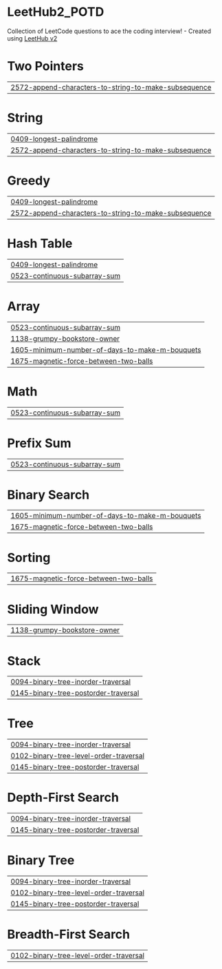 # LeetHub2_POTD
Collection of LeetCode questions to ace the coding interview! - Created using [LeetHub v2](https://github.com/arunbhardwaj/LeetHub-2.0)


# Two Pointers
|  |
| ------- |
| [2572-append-characters-to-string-to-make-subsequence](https://github.com/its-kundan/LeetHub2_POTD/tree/master/2572-append-characters-to-string-to-make-subsequence) |
# String
|  |
| ------- |
| [0409-longest-palindrome](https://github.com/its-kundan/LeetHub2_POTD/tree/master/0409-longest-palindrome) |
| [2572-append-characters-to-string-to-make-subsequence](https://github.com/its-kundan/LeetHub2_POTD/tree/master/2572-append-characters-to-string-to-make-subsequence) |
# Greedy
|  |
| ------- |
| [0409-longest-palindrome](https://github.com/its-kundan/LeetHub2_POTD/tree/master/0409-longest-palindrome) |
| [2572-append-characters-to-string-to-make-subsequence](https://github.com/its-kundan/LeetHub2_POTD/tree/master/2572-append-characters-to-string-to-make-subsequence) |
# Hash Table
|  |
| ------- |
| [0409-longest-palindrome](https://github.com/its-kundan/LeetHub2_POTD/tree/master/0409-longest-palindrome) |
| [0523-continuous-subarray-sum](https://github.com/its-kundan/LeetHub2_POTD/tree/master/0523-continuous-subarray-sum) |
# Array
|  |
| ------- |
| [0523-continuous-subarray-sum](https://github.com/its-kundan/LeetHub2_POTD/tree/master/0523-continuous-subarray-sum) |
| [1138-grumpy-bookstore-owner](https://github.com/its-kundan/LeetHub2_POTD/tree/master/1138-grumpy-bookstore-owner) |
| [1605-minimum-number-of-days-to-make-m-bouquets](https://github.com/its-kundan/LeetHub2_POTD/tree/master/1605-minimum-number-of-days-to-make-m-bouquets) |
| [1675-magnetic-force-between-two-balls](https://github.com/its-kundan/LeetHub2_POTD/tree/master/1675-magnetic-force-between-two-balls) |
# Math
|  |
| ------- |
| [0523-continuous-subarray-sum](https://github.com/its-kundan/LeetHub2_POTD/tree/master/0523-continuous-subarray-sum) |
# Prefix Sum
|  |
| ------- |
| [0523-continuous-subarray-sum](https://github.com/its-kundan/LeetHub2_POTD/tree/master/0523-continuous-subarray-sum) |
# Binary Search
|  |
| ------- |
| [1605-minimum-number-of-days-to-make-m-bouquets](https://github.com/its-kundan/LeetHub2_POTD/tree/master/1605-minimum-number-of-days-to-make-m-bouquets) |
| [1675-magnetic-force-between-two-balls](https://github.com/its-kundan/LeetHub2_POTD/tree/master/1675-magnetic-force-between-two-balls) |
# Sorting
|  |
| ------- |
| [1675-magnetic-force-between-two-balls](https://github.com/its-kundan/LeetHub2_POTD/tree/master/1675-magnetic-force-between-two-balls) |
# Sliding Window
|  |
| ------- |
| [1138-grumpy-bookstore-owner](https://github.com/its-kundan/LeetHub2_POTD/tree/master/1138-grumpy-bookstore-owner) |
# Stack
|  |
| ------- |
| [0094-binary-tree-inorder-traversal](https://github.com/its-kundan/LeetHub2_POTD/tree/master/0094-binary-tree-inorder-traversal) |
| [0145-binary-tree-postorder-traversal](https://github.com/its-kundan/LeetHub2_POTD/tree/master/0145-binary-tree-postorder-traversal) |
# Tree
|  |
| ------- |
| [0094-binary-tree-inorder-traversal](https://github.com/its-kundan/LeetHub2_POTD/tree/master/0094-binary-tree-inorder-traversal) |
| [0102-binary-tree-level-order-traversal](https://github.com/its-kundan/LeetHub2_POTD/tree/master/0102-binary-tree-level-order-traversal) |
| [0145-binary-tree-postorder-traversal](https://github.com/its-kundan/LeetHub2_POTD/tree/master/0145-binary-tree-postorder-traversal) |
# Depth-First Search
|  |
| ------- |
| [0094-binary-tree-inorder-traversal](https://github.com/its-kundan/LeetHub2_POTD/tree/master/0094-binary-tree-inorder-traversal) |
| [0145-binary-tree-postorder-traversal](https://github.com/its-kundan/LeetHub2_POTD/tree/master/0145-binary-tree-postorder-traversal) |
# Binary Tree
|  |
| ------- |
| [0094-binary-tree-inorder-traversal](https://github.com/its-kundan/LeetHub2_POTD/tree/master/0094-binary-tree-inorder-traversal) |
| [0102-binary-tree-level-order-traversal](https://github.com/its-kundan/LeetHub2_POTD/tree/master/0102-binary-tree-level-order-traversal) |
| [0145-binary-tree-postorder-traversal](https://github.com/its-kundan/LeetHub2_POTD/tree/master/0145-binary-tree-postorder-traversal) |
# Breadth-First Search
|  |
| ------- |
| [0102-binary-tree-level-order-traversal](https://github.com/its-kundan/LeetHub2_POTD/tree/master/0102-binary-tree-level-order-traversal) |